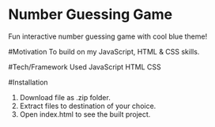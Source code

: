 # Number Guessing Game
Fun interactive number guessing game with cool blue theme!

#Motivation
To build on my JavaScript, HTML & CSS skills.

#Tech/Framework Used
JavaScript
HTML
CSS

#Installation
1. Download file as .zip folder.
2. Extract files to destination of your choice.
3. Open index.html to see the built project.

